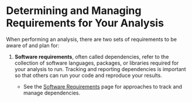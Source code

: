 # Determining and Managing Requirements for Your Analysis

When performing an analysis, there are two sets of requirements to be aware of and plan for:

1. **Software requirements**, often called dependencies, refer to the collection of software languages, packages, or libraries required for your analysis to run.
Tracking and reporting dependencies is important so that others can run your code and reproduce your results.

    - See the [Software Requirements](./determining-software-requirements.md) page for approaches to track and manage dependencies.
